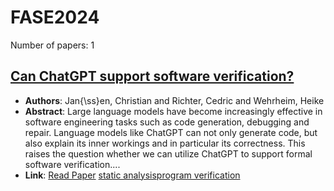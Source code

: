 # FASE2024

Number of papers: 1

## [Can ChatGPT support software verification?](paper_1.md)
- **Authors**: Jan{\ss}en, Christian and Richter, Cedric and Wehrheim, Heike
- **Abstract**: Large language models have become increasingly effective in software engineering tasks such as code generation, debugging and repair. Language models like ChatGPT can not only generate code, but also explain its inner workings and in particular its correctness. This raises the question whether we can utilize ChatGPT to support formal software verification....
- **Link**: [Read Paper](https://arxiv.org/abs/2311.02433)
[static analysis](../../labels/static_analysis.md)[program verification](../../labels/program_verification.md)